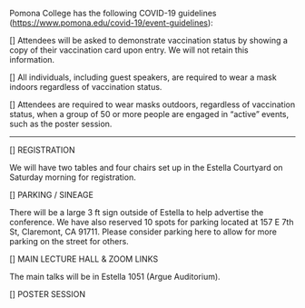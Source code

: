 
Pomona College has the following COVID-19 guidelines (https://www.pomona.edu/covid-19/event-guidelines):

[] Attendees will be asked to demonstrate vaccination status by showing a copy of their vaccination card upon entry.  We will not retain this information.

[] All individuals, including guest speakers, are required to wear a mask indoors regardless of vaccination status.  

[] Attendees are required to wear masks outdoors, regardless of vaccination status, when a group of 50 or more people are engaged in “active” events, such as the poster session.

----
[] REGISTRATION

We will have two tables and four chairs set up in the Estella Courtyard on Saturday morning for registration.

[] PARKING / SINEAGE

There will be a large 3 ft sign outside of Estella to help advertise the conference. We have also reserved 10 spots for parking located at 157 E 7th St, Claremont, CA 91711. Please consider parking here to allow for more parking on the street for others.

[] MAIN LECTURE HALL & ZOOM LINKS

The main talks will be in Estella 1051 (Argue Auditorium). 

[] POSTER SESSION